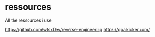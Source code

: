# ressources
All the ressources i use

https://github.com/wtsxDev/reverse-engineering 
https://goalkicker.com/ 

